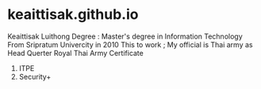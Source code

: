 # keaittisak.github.io
Keaittisak Luithong Degree : Master's degree in Information Technology From Sripratum Univercity in 2010
This to work ; My official is Thai army as Head Querter Royal Thai Army
Certificate
1. ITPE
2. Security+
